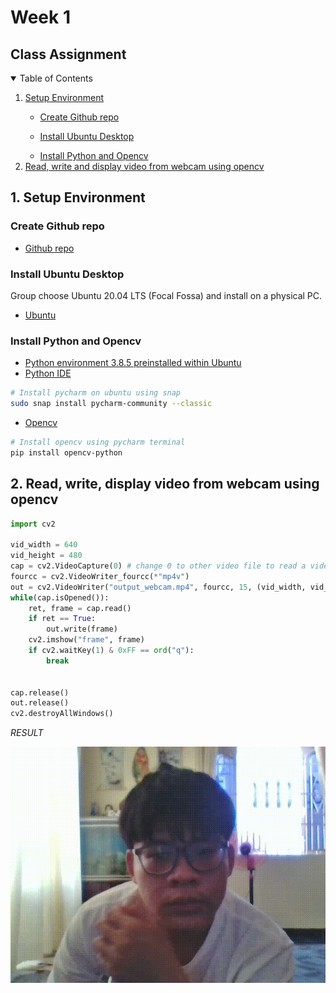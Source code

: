 # Week 1
## Class Assignment


<details open="open">
  <summary>Table of Contents</summary>
  <ol>
    <li><a href="#Setup Environment">Setup Environment</a></li>
        <ul>
            <li><a href="#Create Github repo">Create Github repo</a></li>
        </ul>
        <ul>
            <li><a href="#Install Ubuntu Desktop">Install Ubuntu Desktop</a></li>
        </ul>
        <ul>
            <li><a href="#Install Python and Opencv">Install Python and Opencv</a></li>
        </ul>
    <li><a href="#Read, write and display video from webcam using opencv">Read, write and display video from webcam using opencv</a></li>
  </ol>
</details>


## 1. Setup Environment
### Create Github repo

* [Github repo](https://github.com/tienbao08/LMAOFPGA)

### Install Ubuntu Desktop

Group choose Ubuntu 20.04 LTS (Focal Fossa) and install on a physical PC.
* [Ubuntu](https://ubuntu.com/download/desktop)

### Install Python and Opencv

* [Python environment 3.8.5 preinstalled within Ubuntu](https://www.python.org/downloads/)
* [Python IDE](https://www.jetbrains.com/pycharm/download/#section=linux)

```sh
# Install pycharm on ubuntu using snap
sudo snap install pycharm-community --classic
```
* [Opencv](https://pypi.org/project/opencv-python/)
```sh
# Install opencv using pycharm terminal
pip install opencv-python
```


## 2. Read, write, display video from webcam using opencv
```python
import cv2

vid_width = 640
vid_height = 480
cap = cv2.VideoCapture(0) # change 0 to other video file to read a video
fourcc = cv2.VideoWriter_fourcc(*"mp4v")
out = cv2.VideoWriter("output_webcam.mp4", fourcc, 15, (vid_width, vid_height))
while(cap.isOpened()):
    ret, frame = cap.read()
    if ret == True:
        out.write(frame)
    cv2.imshow("frame", frame)
    if cv2.waitKey(1) & 0xFF == ord("q"):
        break


cap.release()
out.release()
cv2.destroyAllWindows()
```
*RESULT*

![Result](output_webcam.gif)





